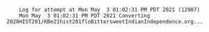         Log for attempt at Mon May  3 01:02:31 PM PDT 2021 (12907)
        Mon May  3 01:02:31 PM PDT 2021 Converting 2020HIST201/KBe21hist201floBittersweetIndianIndependence.org...
